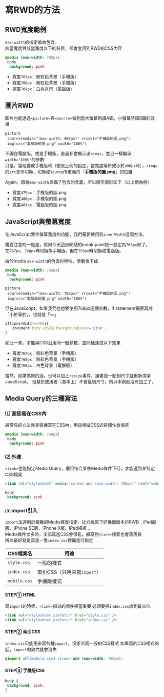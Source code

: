 # 寫RWD的方法

## RWD寬度範例

`max-width`的指定值為包含。  
該當寬度與該當寬度以下的裝置，都會套用到RWD的CSS內容

```sass
@media (max-width: 768px)
 body
  background: pink
```

* 寬度`767px`：粉紅色背景（手機版）
* 寬度`768px`：粉紅色背景（手機版）
* 寬度`769px`：白色背景（電腦版）

## 圖片RWD

圖片也能透過`<picture>`與`<source>`做到當大螢幕時讀A圖，小螢幕時讀B圖的效果

```pug
picture
 source(media="(max-width: 480px)" srcset="手機版的圖.png")
 img(src="電腦版的圖.png" width="100%")
```

不論在電腦版，或是手機版，畫面都會顯示出`<img>`，並且一樣繼承`width="100%"`的參數  
只是，當他變成手機版時（依照上例的設定，當寬度等於或小於`480px`時），`<img>`的`src`會作切換，切換成`source`所定義的「**手機版的圖.png**」的位置    

Again，因為`max-width`具備了包含的含義，所以顯示情形如下（以上例為例）    

* 寬度`479px`：手機版的圖.png
* 寬度`480px`：手機版的圖.png
* 寬度`481px`：電腦版的圖.png

## JavaScript與螢幕寬度

在JavaScript實作螢幕寬度的功能，我們需要使用到`innerWidth`這個方法。    

需要注意的一點是，假如今天這份網站的break point統一設定為`768px`好了。  
在`767px`、`768px`時切換為手機版，但在`769px`時切換成電腦版。    

由於media `max-width`的包含的特性，參數會下成

```sass
@media (max-width: 768px)
 body
  background: pink
```

```pug
picture
 source(media="(max-width: 768px)" srcset="手機版的圖.png")
 img(src="電腦版的圖.png" width="100%")
```

但在JavaScript，如果我們也想要使用768px這個參數，if statement需要寫成「小於等於」，也就是「`<=`」

```javascript
if(innerWidth<=768){
　　document.body.style.backgroundColor='pink';
}
```

如此一來，才能與CSS沿用同一個參數，並同樣達成以下效果

* 寬度`767px`：粉紅色背景（手機版）
* 寬度`768px`：粉紅色背景（手機版）
* 寬度`769px`：白色背景（電腦版）

當然，如果搞剛的話，也可以加上`resize`事件，讓畫面一動到尺寸就重新渲染JavaScript。
但基於使用者（基本上）不會亂切尺寸，所以本例就沒有加工了。

## Media Query的三種寫法

### ⑴ 直接寫在CSS內

最常見的方法就是直接寫在CSS內，但這樣做CSS的易讀性會很差

```sass
@media (max-width: 768px)
 body
  background: pink
```

### ⑵ <link>外連

`<link>`也能指定Media Query，讓只符合某些Media條件下時，才能連到某特定CSS檔案

```html
<link rel="stylesheet" media="screen and (max-width: 768px)" href="mobile.css" />
```

```sass
body
 background: pink
```

### ⑶ import引入

`import`法適用於複雜的Media寬度指定，比方說寫了好幾個版本的RWD：iPad直版、iPhone SE版、iPhone X版、iPad橫板…  
Media條件太多時，全部寫進CSS會很亂，都寫到`<link>`裡面也會落落長  
所以最好就是寫進一隻`index.css`裡面進行指定

|CSS檔案名|用途|
|--------|---|
|`style.css`|一般的樣式|
|`index.css`|索引CSS（只用來寫`import`）|
|`mobile.css`|手機版樣式|

#### STEP① HTML

寫`import`的時候，`<link>`指派的順序相當重要
必須要把`index.css`放到最末位

```html
<link rel="stylesheet prefetch" href="style.css" />
<link rel="stylesheet prefetch" href="index.css" />
```

#### STEP② 索引CSS

`index.css`只能用來寫各種`import`，沒辦法寫一般的CSS樣式
如果寫的CSS樣式的話，`import`的效力就會消失

```css
@import url(mobile.css) screen and (max-width: 768px);
```

#### STEP③ 手機版CSS

```css
body {
 background: pink;
}
```


